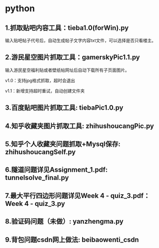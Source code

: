 # python
## 1.抓取贴吧内容工具：tieba1.0(forWin).py
输入贴吧帖子代号后，自动生成帖子文字内容txt文件，可以选择是否只看楼主。
## 2.游民星空图片抓取工具：gamerskyPic1.1.py
输入游民星空福利贴或者壁纸帖网址后自动下载所有子页面图片。

v1.0：支持jpg格式抓取，超时会退出

v1.1：新增支持超时重试，自动创建文件夹
## 3.百度贴吧图片抓取工具: tiebaPic1.0.py
## 4.知乎收藏夹图片抓取工具: zhihushoucangPic.py
## 5.知乎个人收藏夹问题抓取+Mysql保存: zhihushoucangSelf.py
## 6.隧道问题详见Assignment_1.pdf: tunnelsolve_final.py
## 7.最大平行四边形问题详见Week 4 - quiz_3.pdf：Week 4 - quiz_3.py
## 8.验证码问题（未做）: yanzhengma.py
## 9.背包问题csdn网上做法: beibaowenti_csdn
